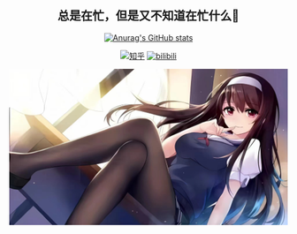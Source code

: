 <div id="title" align=center>

## 总是在忙，但是又不知道在忙什么🥰


[![Anurag's GitHub stats](https://github-readme-stats.vercel.app/api?username=emptystack1024&show_icons=true&theme=tokyonight)](https://b23.tv/iEJTnPp)


[![知乎](https://img.shields.io/badge/%E7%9F%A5%E4%B9%8E-mq%E7%99%BD-blue)](https://www.zhihu.com/people/bu-lang-bu-xiu-96)
[![bilibili](https://img.shields.io/badge/BiliBili-赫尔德莫斯-blue)](https://space.bilibili.com/583572093?spm_id_from=333.1007.0.0)


![头像](image/头像.jpg)
